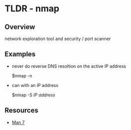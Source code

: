 TLDR - nmap
=====

Overview
--------

network exploration tool and security / port scanner

Examples
--------

- never do reverse DNS resoltion on the active IP address

    $nmap -n

- can with an IP address

    $nmap -S *IP address*

Resources
---------

- [Man 7](http://man7.org/linux/man-pages/man1/nmap.1.html)
